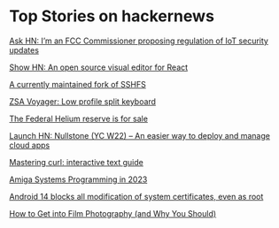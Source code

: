 # Top Stories on hackernews <br />
[Ask HN: I’m an FCC Commissioner proposing regulation of IoT security updates]()

[Show HN: An open source visual editor for React](https://github.com/measuredco/puck)

[A currently maintained fork of SSHFS](https://github.com/deadbeefsociety/sshfs)

[ZSA Voyager: Low profile split keyboard](https://www.zsa.io/voyager/)

[The Federal Helium reserve is for sale](https://disposal.gsa.gov/s/property/a0Xt000000DPeSLEA1/federal-helium-system-and-800-million-cubic-ft-of-crude-helium)

[Launch HN: Nullstone (YC W22) – An easier way to deploy and manage cloud apps]()

[Mastering curl: interactive text guide](https://antonz.org/mastering-curl/)

[Amiga Systems Programming in 2023](https://www.markround.com/blog/2023/08/30/amiga-systems-programming-in-2023/)

[Android 14 blocks all modification of system certificates, even as root](https://httptoolkit.com/blog/android-14-breaks-system-certificate-installation/)

[How to Get into Film Photography (and Why You Should)](https://www.404media.co/how-and-why-to-get-into-film-photography/)
